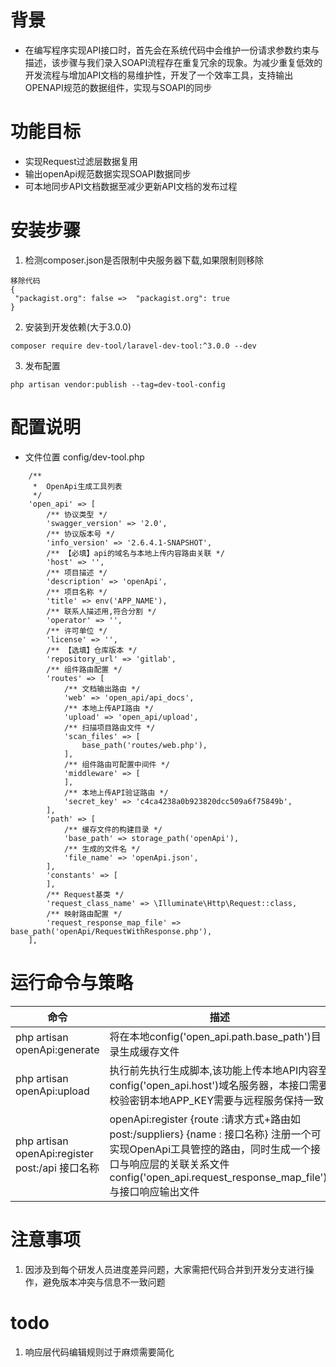 # 背景
- 在编写程序实现API接口时，首先会在系统代码中会维护一份请求参数约束与描述，该步骤与我们录入SOAPI流程存在重复冗余的现象。为减少重复低效的开发流程与增加API文档的易维护性，开发了一个效率工具，支持输出OPENAPI规范的数据组件，实现与SOAPI的同步
      
# 功能目标
- 实现Request过滤层数据复用
- 输出openApi规范数据实现SOAPI数据同步
- 可本地同步API文档数据至减少更新API文档的发布过程

# 安装步骤 
1. 检测composer.json是否限制中央服务器下载,如果限制则移除
```code
移除代码
{
 "packagist.org": false =>  "packagist.org": true
}
```
2. 安装到开发依赖(大于3.0.0)
```code
composer require dev-tool/laravel-dev-tool:^3.0.0 --dev
```
3. 发布配置
```code
php artisan vendor:publish --tag=dev-tool-config
```

# 配置说明
- 文件位置 config/dev-tool.php
```code
    /**
     *  OpenApi生成工具列表
     */
    'open_api' => [
        /** 协议类型 */
        'swagger_version' => '2.0',
        /** 协议版本号 */
        'info_version' => '2.6.4.1-SNAPSHOT',
        /** 【必填】api的域名与本地上传内容路由关联 */
        'host' => '',
        /** 项目描述 */
        'description' => 'openApi',
        /** 项目名称 */
        'title' => env('APP_NAME'),
        /** 联系人描述用,符合分割 */
        'operator' => '',
        /** 许可单位 */
        'license' => '',
        /** 【选填】仓库版本 */
        'repository_url' => 'gitlab',
        /** 组件路由配置 */
        'routes' => [
            /** 文档输出路由 */
            'web' => 'open_api/api_docs',
            /** 本地上传API路由 */
            'upload' => 'open_api/upload',
            /** 扫描项目路由文件 */
            'scan_files' => [
                base_path('routes/web.php'),
            ],
            /** 组件路由可配置中间件 */
            'middleware' => [
            ],
            /** 本地上传API验证路由 */
            'secret_key' => 'c4ca4238a0b923820dcc509a6f75849b',
        ],
        'path' => [
            /** 缓存文件的构建目录 */
            'base_path' => storage_path('openApi'),
            /** 生成的文件名 */
            'file_name' => 'openApi.json',
        ],
        'constants' => [
        ],
        /** Request基类 */
        'request_class_name' => \Illuminate\Http\Request::class,
        /** 映射路由配置 */
        'request_response_map_file' => base_path('openApi/RequestWithResponse.php'),
    ],
```

# 运行命令与策略

命令| 描述
---|---
php artisan openApi:generate | 将在本地config('open_api.path.base_path')目录生成缓存文件 
php artisan openApi:upload | 执行前先执行生成脚本,该功能上传本地API内容至config('open_api.host')域名服务器，本接口需要校验密钥本地APP_KEY需要与远程服务保持一致
php artisan openApi:register post:/api 接口名称 | openApi:register {route :请求方式+路由如 post:/suppliers} {name : 接口名称} 注册一个可实现OpenApi工具管控的路由，同时生成一个接口与响应层的关联关系文件config('open_api.request_response_map_file'),与接口响应输出文件

# 注意事项
1. 因涉及到每个研发人员进度差异问题，大家需把代码合并到开发分支进行操作，避免版本冲突与信息不一致问题

# todo
1. 响应层代码编辑规则过于麻烦需要简化

